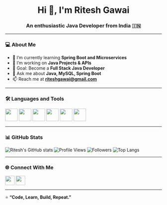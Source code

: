 <h1 align="center">Hi 👋, I'm Ritesh Gawai</h1>
<h3 align="center">An enthusiastic Java Developer from India 🇮🇳</h3>

---

### 💻 About Me
- 🌱 I’m currently learning **Spring Boot and Microservices**
- 🔭 I’m working on **Java Projects & APIs**
- 🎯 Goal: Become a **Full Stack Java Developer**
- 💬 Ask me about **Java, MySQL, Spring Boot**
- 📫 Reach me at **riteshgawai@gmail.com**

---

### 🛠️ Languages and Tools
<p align="left">
  <img src="https://cdn.jsdelivr.net/gh/devicons/devicon/icons/java/java-original.svg" width="40" height="40"/>
  <img src="https://cdn.jsdelivr.net/gh/devicons/devicon/icons/mysql/mysql-original.svg" width="40" height="40"/>
  <img src="https://cdn.jsdelivr.net/gh/devicons/devicon/icons/html5/html5-original.svg" width="40" height="40"/>
  <img src="https://cdn.jsdelivr.net/gh/devicons/devicon/icons/css3/css3-original.svg" width="40" height="40"/>
  <img src="https://cdn.jsdelivr.net/gh/devicons/devicon/icons/javascript/javascript-original.svg" width="40" height="40"/>
  <img src="https://cdn.jsdelivr.net/gh/devicons/devicon/icons/git/git-original.svg" width="40" height="40"/>
</p>

---

### 📊 GitHub Stats
![Ritesh's GitHub stats](https://github-readme-stats.vercel.app/api?username=Ritesh-Gawai&show_icons=true&theme=radical)
![Profile Views](https://komarev.com/ghpvc/?username=Ritesh-Gawai)
![Followers](https://img.shields.io/github/followers/Ritesh-Gawai?logo=github&style=social)
![Top Langs](https://github-readme-stats.vercel.app/api/top-langs/?username=Ritesh-Gawai&layout=compact&theme=radical)


---

### 🌐 Connect With Me
<p align="left">
<a href="https://linkedin.com/in/riteshgawai" target="blank"><img align="center" src="https://cdn.jsdelivr.net/gh/devicons/devicon/icons/linkedin/linkedin-original.svg" height="30" width="30" /></a>
<a href="https://github.com/riteshgawai" target="blank"><img align="center" src="https://cdn.jsdelivr.net/gh/devicons/devicon/icons/github/github-original.svg" height="30" width="30" /></a>
</p>

---

⭐ **“Code, Learn, Build, Repeat.”**
